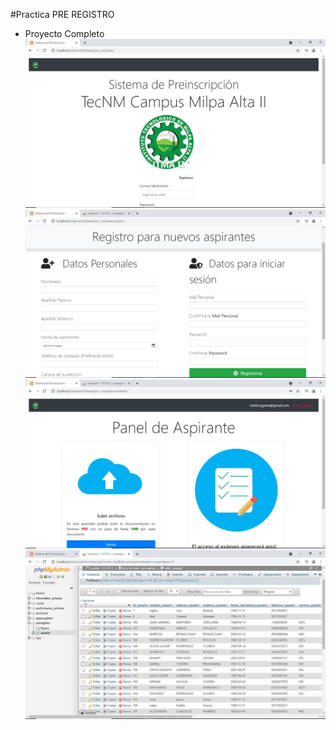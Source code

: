 #Practica PRE REGISTRO
- Proyecto Completo
![Alt text](practica01.jpg)
![Alt text](practica02.jpg)
![Alt text](practica03.jpg)
![Alt text](practica04.jpg)
